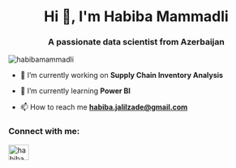 
<h1 align="center">Hi 👋, I'm Habiba Mammadli</h1>
<h3 align="center">A passionate data scientist from Azerbaijan</h3>


<p align="left"> <img src="https://komarev.com/ghpvc/?username=habibamammadli&label=Profile%20views&color=0e75b6&style=flat" alt="habibamammadli" /> </p>

- 🔭 I’m currently working on **Supply Chain Inventory Analysis**

- 🌱 I’m currently learning **Power BI**

- 📫 How to reach me **habiba.jalilzade@gmail.com**

<h3 align="left">Connect with me:</h3>
<p align="left">
<a href="https://linkedin.com/in/habibamammadli" target="blank"><img align="center" src="https://raw.githubusercontent.com/rahuldkjain/github-profile-readme-generator/master/src/images/icons/Social/linked-in-alt.svg" alt="habibamammadli" height="30" width="40" /></a>
</p>
